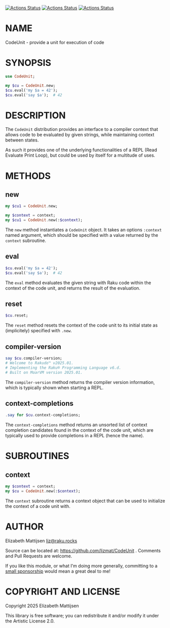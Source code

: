 [![Actions Status](https://github.com/lizmat/CodeUnit/actions/workflows/linux.yml/badge.svg)](https://github.com/lizmat/CodeUnit/actions) [![Actions Status](https://github.com/lizmat/CodeUnit/actions/workflows/macos.yml/badge.svg)](https://github.com/lizmat/CodeUnit/actions) [![Actions Status](https://github.com/lizmat/CodeUnit/actions/workflows/windows.yml/badge.svg)](https://github.com/lizmat/CodeUnit/actions)

NAME
====

CodeUnit - provide a unit for execution of code

SYNOPSIS
========

```raku
use CodeUnit;

my $cu = CodeUnit.new;
$cu.eval('my $a = 42');
$cu.eval('say $a');  # 42
```

DESCRIPTION
===========

The `CodeUnit` distribution provides an interface to a compiler context that allows code to be evaluated by given strings, while maintaining context between states.

As such it provides one of the underlying functionalities of a REPL (Read Evaluate Print Loop), but could be used by itself for a multitude of uses.

METHODS
=======

new
---

```raku
my $cu1 = CodeUnit.new;

my $context = context;
my $cu1 = CodeUnit.new(:$context);
```

The `new` method instantiates a `CodeUnit` object. It takes an options `:context` named argument, which should be specified with a value returned by the `context` subroutine.

eval
----

```raku
$cu.eval('my $a = 42');
$cu.eval('say $a');  # 42
```

The `eval` method evaluates the given string with Raku code within the context of the code unit, and returns the result of the evaluation.

reset
-----

```raku
$cu.reset;
```

The `reset` method resets the context of the code unit to its initial state as (implicitely) specified with `.new`.

compiler-version
----------------

```raku
say $cu.compiler-version;
# Welcome to Rakudo™ v2025.01.
# Implementing the Raku® Programming Language v6.d.
# Built on MoarVM version 2025.01.
```

The `compiler-version` method returns the compiler version information, which is typically shown when starting a REPL.

context-completions
-------------------

```raku
.say for $cu.context-completions;
```

The `context-completions` method returns an unsorted list of context completion candidates found in the context of the code unit, which are typically used to provide completions in a REPL (hence the name).

SUBROUTINES
===========

context
-------

```raku
my $context = context;
my $cu = CodeUnit.new(:$context);
```

The `context` subroutine returns a context object that can be used to initialize the context of a code unit with.

AUTHOR
======

Elizabeth Mattijsen <liz@raku.rocks>

Source can be located at: https://github.com/lizmat/CodeUnit . Comments and Pull Requests are welcome.

If you like this module, or what I'm doing more generally, committing to a [small sponsorship](https://github.com/sponsors/lizmat/) would mean a great deal to me!

COPYRIGHT AND LICENSE
=====================

Copyright 2025 Elizabeth Mattijsen

This library is free software; you can redistribute it and/or modify it under the Artistic License 2.0.

